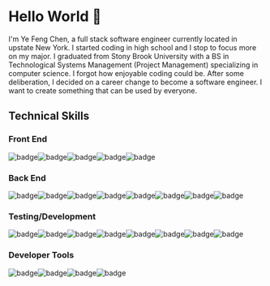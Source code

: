 # Hello World 👋

I'm Ye Feng Chen, a full stack software engineer currently located in upstate New York. 
I started coding in high school and I stop to focus more on my major. I graduated from Stony Brook University with a BS in Technological Systems Management (Project Management) specializing in computer science. I forgot how enjoyable coding could be. After some deliberation, I decided on a career change to become a software engineer. I want to create something that can be used by everyone.

## Technical Skills

### Front End
<img src="https://img.shields.io/badge/JavaScript-1E1E1E?style=for-the-badge&logo=javascript&logoColor=6663FF" alt="badge"/><img src="https://img.shields.io/badge/React-1E1E1E?style=for-the-badge&logo=react&logoColor=6663FF" alt="badge"/><img src="https://img.shields.io/badge/HTML5-1E1E1E?style=for-the-badge&logo=html5&logoColor=6663FF" alt="badge"/><img src="https://img.shields.io/badge/CSS3-1E1E1E?style=for-the-badge&logo=css3&logoColor=6663FF" alt="badge"/><img src="https://img.shields.io/badge/Redux-1E1E1E?style=for-the-badge&logo=redux&logoColor=6663FF" alt="badge"/>

### Back End
<img src="https://img.shields.io/badge/Node.js-1E1E1E?style=for-the-badge&logo=nodedotjs&logoColor=6663FF" alt="badge"/><img src="https://img.shields.io/badge/Express.js-1E1E1E?style=for-the-badge&logo=express&logoColor=6663FF" alt="badge"/><img src="https://img.shields.io/badge/PostgreSQL-1E1E1E?style=for-the-badge&logo=postgresql&logoColor=6663FF" alt="badge"/><img src="https://img.shields.io/badge/MongoDB-1E1E1E?style=for-the-badge&logo=mongodb&logoColor=6663FF" alt="badge"/><img src="https://img.shields.io/badge/MySQL-1E1E1E?style=for-the-badge&logo=mysql&logoColor=6663FF" alt="badge"/><img src="https://img.shields.io/badge/Ruby-1E1E1E?style=for-the-badge&logo=ruby&logoColor=6663FF" alt="badge"/><img src="https://img.shields.io/badge/Python-1E1E1E?style=for-the-badge&logo=python&logoColor=6663FF" alt="badge"/><img src="https://img.shields.io/badge/Java-1E1E1E?style=for-the-badge&logo=java&logoColor=6663FF" alt="badge"/>

### Testing/Development
<img src="https://img.shields.io/badge/Node.js-1E1E1E?style=for-the-badge&logo=nodedotjs&logoColor=6663FF" alt="badge"/><img src="https://img.shields.io/badge/Express.js-1E1E1E?style=for-the-badge&logo=express&logoColor=6663FF" alt="badge"/><img src="https://img.shields.io/badge/PostgreSQL-1E1E1E?style=for-the-badge&logo=postgresql&logoColor=6663FF" alt="badge"/><img src="https://img.shields.io/badge/MongoDB-1E1E1E?style=for-the-badge&logo=mongodb&logoColor=6663FF" alt="badge"/><img src="https://img.shields.io/badge/MySQL-1E1E1E?style=for-the-badge&logo=mysql&logoColor=6663FF" alt="badge"/><img src="https://img.shields.io/badge/Ruby-1E1E1E?style=for-the-badge&logo=ruby&logoColor=6663FF" alt="badge"/><img src="https://img.shields.io/badge/Python-1E1E1E?style=for-the-badge&logo=python&logoColor=6663FF" alt="badge"/><img src="https://img.shields.io/badge/Java-1E1E1E?style=for-the-badge&logo=java&logoColor=6663FF" alt="badge"/>

### Developer Tools
<img src="https://img.shields.io/badge/Git-1E1E1E?style=for-the-badge&logo=git&logoColor=6663FF" alt="badge"/><img src="https://img.shields.io/badge/npm-1E1E1E?style=for-the-badge&logo=npm&logoColor=6663FF" alt="badge"/><img src="https://img.shields.io/badge/Webpack-1E1E1E?style=for-the-badge&logo=Webpack&logoColor=6663FF" alt="badge"/><img src="https://img.shields.io/badge/Figma-1E1E1E?style=for-the-badge&logo=figma&logoColor=6663FF" alt="badge"/>
